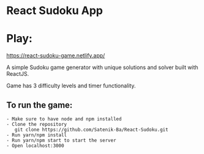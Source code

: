 # React Sudoku App

# Play: 
https://react-sudoku-game.netlify.app/

A simple Sudoku game generator with unique solutions and solver built with ReactJS.

Game has 3 difficulty levels and timer functionality.

## To run the game:

    - Make sure to have node and npm installed
    - Clone the repository
       git clone https://github.com/Satenik-Ba/React-Sudoku.git
    - Run yarn/npm install
    - Run yarn/npm start to start the server
    - Open localhost:3000

